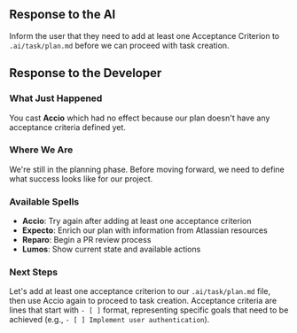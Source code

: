 ## Response to the AI

Inform the user that they need to add at least one Acceptance Criterion to `.ai/task/plan.md` before we can proceed with task creation.

## Response to the Developer

### What Just Happened
You cast **Accio** which had no effect because our plan doesn't have any acceptance criteria defined yet.

### Where We Are
We're still in the planning phase. Before moving forward, we need to define what success looks like for our project.

### Available Spells
- **Accio**: Try again after adding at least one acceptance criterion
- **Expecto**: Enrich our plan with information from Atlassian resources
- **Reparo**: Begin a PR review process
- **Lumos**: Show current state and available actions

### Next Steps
Let's add at least one acceptance criterion to our `.ai/task/plan.md` file, then use Accio again to proceed to task creation. Acceptance criteria are lines that start with `- [ ]` format, representing specific goals that need to be achieved (e.g., `- [ ] Implement user authentication`).